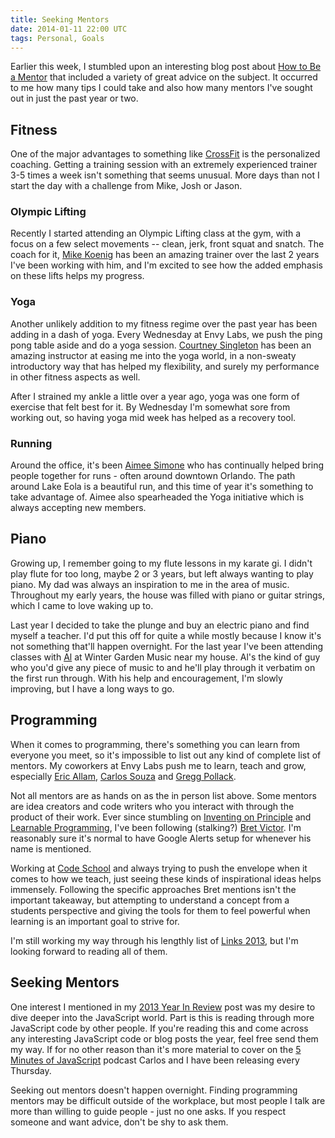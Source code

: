 ```yaml
---
title: Seeking Mentors
date: 2014-01-11 22:00 UTC
tags: Personal, Goals
---
```


Earlier this week, I stumbled upon an interesting blog post about [How to Be a Mentor](http://www.nczonline.net/blog/2014/01/07/how-to-be-a-mentor/) that included a variety of great advice on the subject. It occurred to me how many tips I could take and also how many mentors I've sought out in just the past year or two.

## Fitness

One of the major advantages to something like [CrossFit](/2-years-of-crossfit) is the personalized coaching. Getting a training session with an extremely experienced trainer 3-5 times a week isn't something that seems unusual. More days than not I start the day with a challenge from Mike, Josh or Jason.

### Olympic Lifting

Recently I started attending an Olympic Lifting class at the gym, with a focus on a few select movements -- clean, jerk, front squat and snatch. The coach for it, [Mike Koenig](http://crossfitkingspoint.com/about/about-the-trainers/) has been an amazing trainer over the last 2 years I've been working with him, and I'm excited to see how the added emphasis on these lifts helps my progress.

### Yoga

Another unlikely addition to my fitness regime over the past year has been adding in a dash of yoga. Every Wednesday at Envy Labs, we push the ping pong table aside and do a yoga session. [Courtney Singleton](http://www.orlandopoweryoga.com/orlando-power-yoga-instructors.php) has been an amazing instructor at easing me into the yoga world, in a non-sweaty introductory way that has helped my flexibility, and surely my performance in other fitness aspects as well.

After I strained my ankle a little over a year ago, yoga was one form of exercise that felt best for it. By Wednesday I'm somewhat sore from working out, so having yoga mid week has helped as a recovery tool.

### Running

Around the office, it's been [Aimee Simone](http://happymediumblog.com/) who has continually helped bring people together for runs - often around downtown Orlando. The path around Lake Eola is a beautiful run, and this time of year it's something to take advantage of. Aimee also spearheaded the Yoga initiative which is always accepting new members.

## Piano

Growing up, I remember going to my flute lessons in my karate gi. I didn't play flute for too long, maybe 2 or 3 years, but left always wanting to play piano. My dad was always an inspiration to me in the area of music. Throughout my early years, the house was filled with piano or guitar strings, which I came to love waking up to.

Last year I decided to take the plunge and buy an electric piano and find myself a teacher. I'd put this off for quite a while mostly because I know it's not something that'll happen overnight. For the last year I've been attending classes with [Al](http://www.gardenmusiconline.com/) at Winter Garden Music near my house. Al's the kind of guy who you'd give any piece of music to and he'll play through it verbatim on the first run through. With his help and encouragement, I'm slowly improving, but I have a long ways to go.

## Programming

When it comes to programming, there's something you can learn from everyone you meet, so it's impossible to list out any kind of complete list of mentors. My coworkers at Envy Labs push me to learn, teach and grow, especially [Eric Allam](https://twitter.com/eallam), [Carlos Souza](https://twitter.com/caike) and [Gregg Pollack](https://twitter.com/greggpollack).

Not all mentors are as hands on as the in person list above. Some mentors are idea creators and code writers who you interact with through the product of their work. Ever since stumbling on [Inventing on Principle](https://vimeo.com/36579366) and [Learnable Programming](http://worrydream.com/LearnableProgramming/), I've been following (stalking?) [Bret Victor](http://worrydream.com/). I'm reasonably sure it's normal to have Google Alerts setup for whenever his name is mentioned.

Working at [Code School](http://codeschool.com) and always trying to push the envelope when it comes to how we teach, just seeing these kinds of inspirational ideas helps immensely. Following the specific approaches Bret mentions isn't the important takeaway, but attempting to understand a concept from a students perspective and giving the tools for them to feel powerful when learning is an important goal to strive for.

I'm still working my way through his lengthly list of [Links 2013](http://worrydream.com/Links2013/), but I'm looking forward to reading all of them.

## Seeking Mentors

One interest I mentioned in my [2013 Year In Review](/2013-year-in-review) post was my desire to dive deeper into the JavaScript world. Part is this is reading through more JavaScript code by other people. If you're reading this and come across any interesting JavaScript code or blog posts the year, feel free send them my way. If for no other reason than it's more material to cover on the [5 Minutes of JavaScript](http://five-js.envylabs.com/) podcast Carlos and I have been releasing every Thursday.

Seeking out mentors doesn't happen overnight. Finding programming mentors may be difficult outside of the workplace, but most people I talk are more than willing to guide people - just no one asks. If you respect someone and want advice, don't be shy to ask them.
